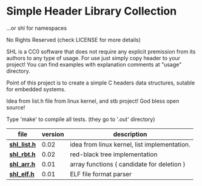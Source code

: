 # Simple Header Library Collection
...or shl for namespaces

No Rights Reserved
(check LICENSE for more details)

SHL is a CC0 software that does not require any explicit premission from its authors to any type of usage.
For use just simply copy header to your project!
You can find examples with explanation comments at "usage" directory.

Point of this project is to create a simple C headers data structures,
sutable for embedded systems.

Idea from list.h file from linux kernel,
and stb project!
God bless open source!

Type 'make' to compile all tests. (they go to '.out' directory)

file | version | description
---------- | ------ | ----------------------------------- |
**[shl_list.h](shl_list.h)** | 0.02 | idea from linux kernel, list implementation.
**[shl_rbt.h](shl_rbt.h)** | 0.02 | red-black tree implementation
**[shl_arr.h](shl_arr.h)** | 0.01 | array functions ( candidate for deletion )
**[shl_elf.h](shl_elf.h)** | 0.01 | ELF file format parser
